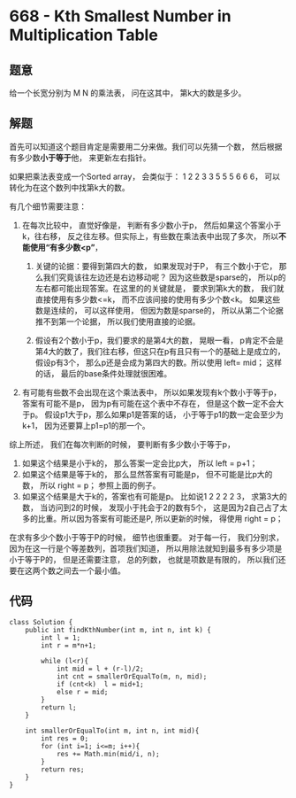 # 668 - Kth Smallest Number in Multiplication Table

## 题意
给一个长宽分别为 M N 的乘法表， 问在这其中， 第k大的数是多少。

## 解题

首先可以知道这个题目肯定是需要用二分来做。我们可以先猜一个数， 然后根据有多少数**小于等于**他， 来更新左右指针。

如果把乘法表变成一个Sorted array， 会类似于： 1 2 2 3 3 5 5 5 6 6 6， 可以转化为在这个数列中找第k大的数。

有几个细节需要注意：

1. 在每次比较中， 直觉好像是， 判断有多少数小于p， 然后如果这个答案小于k，往右移， 反之往左移。但实际上，有些数在乘法表中出现了多次， 所以**不能使用“有多少数<p”**， 

    1. 关键的论据：要得到第四大的数， 如果发现对于P， 有三个数小于它， 那么我们究竟该往左边还是右边移动呢？ 因为这些数是sparse的， 所以p的左右都可能出现答案。在这里的的关键就是， 要求到第k大的数， 我们就直接使用有多少数<=k， 而不应该间接的使用有多少个数<k。 如果这些数是连续的， 可以这样使用， 但因为数是sparse的， 所以从第二个论据推不到第一个论据， 所以我们使用直接的论据。

	
	2. 假设有2个数小于p，我们要求的是第4大的数， 晃眼一看， p肯定不会是第4大的数了，我们往右移，但这只在p有且只有一个的基础上是成立的， 假设p有3个， 那么p还是会成为第四大的数。所以使用 left= mid； 这样的话， 最后的base条件处理就很困难。
2. 有可能有些数不会出现在这个乘法表中， 所以如果发现有k个数小于等于p， 答案有可能不是p， 因为p有可能在这个表中不存在， 但是这个数一定不会大于p。 假设p1大于p，那么如果p1是答案的话， 小于等于p1的数一定会至少为k+1， 因为还要算上p1=p1的那一个。



综上所述， 我们在每次判断的时候， 要判断有多少数小于等于p， 


1. 如果这个结果是小于k的， 那么答案一定会比p大， 所以 left = p+1； 
2. 如果这个结果是等于k的， 那么显然答案有可能是p， 但不可能是比p大的数， 所以 right = p； 参照上面的例子。
3. 如果这个结果是大于k的，答案也有可能是p。 比如说1 2 2 2 2 3， 求第3大的数， 当访问到2的时候， 发现小于扥会于2的数有5个， 这是因为2自己占了太多的比重。所以因为答案有可能还是P, 所以更新的时候， 得使用 right = p；

在求有多少个数小于等于P的时候， 细节也很重要。 对于每一行， 我们分别求， 因为在这一行是个等差数列，首项我们知道， 所以用除法就知到最多有多少项是小于等于P的， 但是还需要注意， 总的列数， 也就是项数是有限的， 所以我们还要在这两个数之间去一个最小值。


## 代码
```
class Solution {
    public int findKthNumber(int m, int n, int k) {
        int l = 1;
        int r = m*n+1;
        
        while (l<r){
            int mid = l + (r-l)/2;
            int cnt = smallerOrEqualTo(m, n, mid);
            if (cnt<k)  l = mid+1;
            else r = mid;
        }
        return l;
    }
    
    int smallerOrEqualTo(int m, int n, int mid){
        int res = 0;
        for (int i=1; i<=m; i++){
            res += Math.min(mid/i, n);
        }
        return res;
    }
}
```

